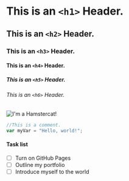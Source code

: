 # This is an `<h1>` Header.
## This is an `<h2>` Header.
### This is an `<h3>` Header.
#### This is an `<h4>` Header.
##### This is an `<h5>` Header.
###### This is an `<h6>` Header.

![I'm a Hamstercat!](https://as1.ftcdn.net/v2/jpg/06/49/37/40/1000_F_649374089_xMbYF3BHqqPETNGPj6FHFoHxER1QX6nv.jpg)

``` javaScript
//This is a comment.
var myVar = "Hello, world!";
```

#### Task list
- [ ] Turn on GitHub Pages
- [ ] Outline my portfolio
- [ ] Introduce myself to the world
